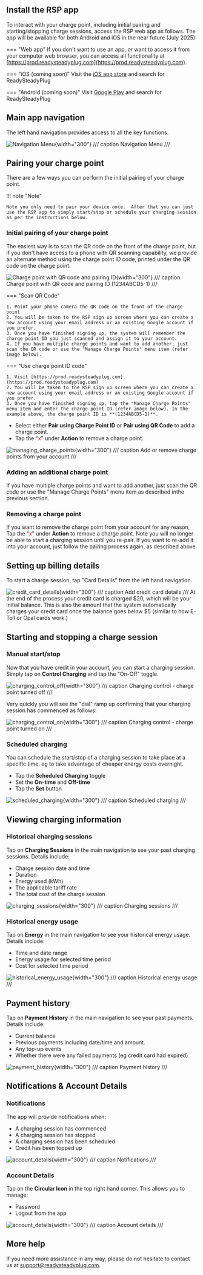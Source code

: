 ## Install the RSP app
To interact with your charge point, including initial pairing and starting/stopping charge sessions, access the RSP web app as follows. The app will be available for both Android and iOS in the near future (July 2025):  

=== "Web app"
	If you don't want to use an app, or want to access it from your computer web browser, you can access all functionality at [https://prod.readysteadyplug.com](https://prod.readysteadyplug.com).

=== "iOS (coming soon)"
	Visit the [iOS app store](https://apple.com/au/app-store/) and search for ReadySteadyPlug

=== "Android (coming soon)"
	Visit [Google Play](https://play.google.com/store/apps/) and search for ReadySteadyPlug

## Main app navigation
The left hand navigation provides access to all the key functions.

![Navigation Menu](assets/navigation_menu.png){width="300"}
/// caption
Navigation Menu
///

## Pairing your charge point

There are a few ways you can perform the initial pairing of your charge point.

!!! note "Note"

    Note you only need to pair your device once.  After that you can just use the RSP app to simply start/stop or schedule your charging session as per the instructions below.

### Initial pairing of your charge point
The easiest way is to scan the QR code on the front of the charge point, but if you don't have access to a phone with QR scanning capability, we provide an alternate method using the charge point ID code, printed under the QR code on the charge point.

![Charge point with QR code and pairing ID](assets/outlet_with_QR_code_close_up.png){width="300"}
/// caption
Charge point with QR code and pairing ID (1234ABCD5-1)
///

=== "Scan QR Code"

    1. Point your phone camera the QR code on the front of the charge point
    2. You will be taken to the RSP sign up screen where you can create a new account using your email address or an existing Google account if you prefer.
    3. Once you have finished signing up, the system will remember the charge point ID you just scanned and assign it to your account.
    4. If you have multiple charge points and want to add another, just scan the QR code or use the "Manage Charge Points" menu item (refer image below).

=== "Use charge point ID code"

    1. Visit [https://prod.readysteadyplug.com](https://prod.readysteadyplug.com)
    2. You will be taken to the RSP sign up screen where you can create a new account using your email address or an existing Google account if you prefer.
    3. Once you have finished signing up, tap the "Manage Charge Points" menu item and enter the charge point ID (refer image below). In the example above, the charge point ID is **(1234ABCD5-1)**.

* Select either **Pair using Charge Point ID** or **Pair using QR Code** to add a charge point.
* Tap the "<span style="color: red;">x</span>" under **Action** to remove a charge point.

![managing_charge_points](assets/manage_charge_point.png){width="300"}
/// caption
Add or remove charge points from your account
///



### Adding an additional charge point
If you have multiple charge points and want to add another, just scan the QR code or use the "Manage Charge Points" menu item as described inthe previous section.

### Removing a charge point
If you want to remove the charge point from your account for any reason, Tap the "<span style="color: red;">x</span>" under **Action** to remove a charge point. Note you will no longer be able to start a charging session until you re-pair.
If you want to re-add it into your account, just follow the pairing process again, as described above.


## Setting up billing details
To start a charge session, tap "Card Details" from the left hand navigation.

![credit_card_details](assets/credit_card_details.png){width="300"}
/// caption
Add credit card details
///
At the end of the process your credit card is charged $20, which will be your initial balance. This is also the amount that the system automatically charges your credit card once the balance goes below $5 (similar to how E-Toll or Opal cards work.)

## Starting and stopping a charge session
### Manual start/stop
Now that you have credit in your account, you can start a charging session.
Simply tap on **Control Charging** and tap the "On-Off" toggle.

![charging_control_off](assets/charging_control_off.png){width="300"}
/// caption
Charging control - charge point turned off
///

Very quickly you will see the "dial" ramp up confirming that your charging session has commenced as follows:

![charging_control_on](assets/charging_control_on.png){width="300"}
/// caption
Charging control - charge point turned on
///

### Scheduled charging
You can schedule the start/stop of a charging session to take place at a specific time. eg to take advantage of cheaper energy costs overnight.

* Tap the **Scheduled Charging** toggle
* Set the **On-time** and **Off-time**
* Tap the **Set** button

![scheduled_charging](assets/charging_control_scheduled.png){width="300"}
/// caption
Scheduled charging
///

## Viewing charging information
### Historical charging sessions
Tap on **Charging Sessions** in the main navigation to see your past charging sessions. Details include:

* Charge session date and time
* Duration
* Energy used (kWh)
* The applicable tariff rate
* The total cost of the charge session

![charging_sessions](assets/charging_sessions.png){width="300"}
/// caption
Charging sessions
///

### Historical energy usage
Tap on **Energy** in the main navigation to see your historical energy usage. Details include:

* Time and date range
* Energy usage for selected time period
* Cost for selected time period

![historical_energy_usage](assets/energy_usage.png){width="300"}
/// caption
Historical energy usage
///

## Payment history
Tap on **Payment History** in the main navigation to see your past payments. Details include:

* Current balance
* Previous payments including date/time and amount.
* Any top-up events
* Whether there were any failed payments (eg credit card had expired)

![payment_history](assets/payment_history.png){width="300"}
/// caption
Payment history
///

## Notifications & Account Details
### Notifications
The app will provide notifications when:

* A charging session has commenced
* A charging session has stopped
* A charging session has been scheduled
* Credit has been topped up

![account_details](assets/notifications.png){width="300"}
/// caption
Notifications
///

### Account Details
Tap on the **Circular Icon** in the top right hand corner. This allows you to manage:

* Password
* Logout from the app

![account_details](assets/account_details.png){width="300"}
/// caption
Account details
///

## More help
If you need more assistance in any way, please do not hesitate to contact us at [support@readysteadyplug.com](mailto:support@readysteadyplug.com).